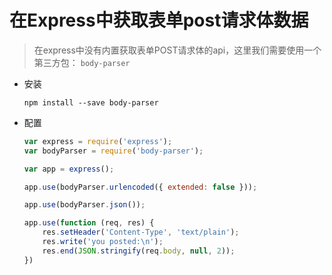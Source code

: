 # 在Express中获取表单post请求体数据

> 在express中没有内置获取表单POST请求体的api，这里我们需要使用一个第三方包： `body-parser`

- 安装

  ```shell
  npm install --save body-parser
  ```

- 配置

  ```javascript
  var express = require('express');
  var bodyParser = require('body-parser');
  
  var app = express();
  
  app.use(bodyParser.urlencoded({ extended: false }));
  
  app.use(bodyParser.json());
  
  app.use(function (req, res) {
      res.setHeader('Content-Type', 'text/plain');
      res.write('you posted:\n');
      res.end(JSON.stringify(req.body, null, 2));
  })
  ```

  